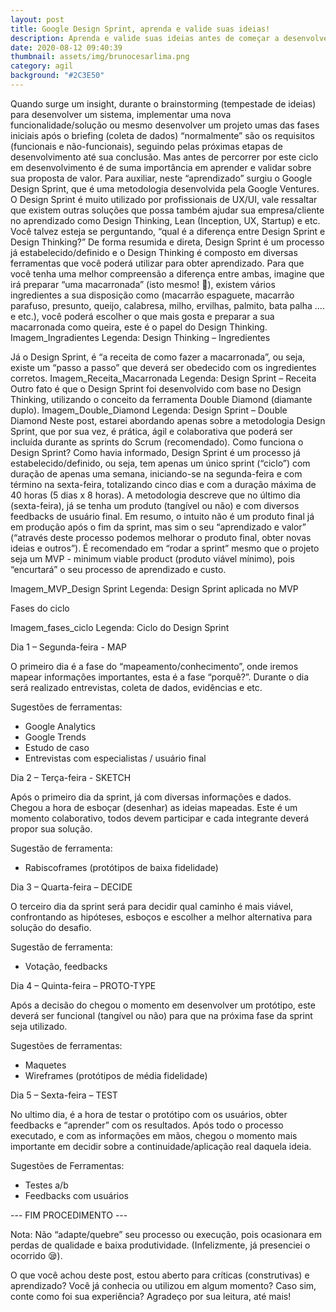 ```yaml
---
layout: post
title: Google Design Sprint, aprenda e valide suas ideias!
description: Aprenda e valide suas ideias antes de começar a desenvolver um sistema/projeto
date: 2020-08-12 09:40:39
thumbnail: assets/img/brunocesarlima.png
category: agil
background: "#2C3E50"
---
```

Quando surge um insight, durante o brainstorming (tempestade de ideias) para desenvolver um sistema, implementar uma nova funcionalidade/solução ou mesmo desenvolver um projeto umas das fases iniciais após o briefing (coleta de dados) “normalmente” são os requisitos (funcionais e não-funcionais), seguindo pelas próximas etapas de desenvolvimento até sua conclusão. Mas antes de percorrer por este ciclo em desenvolvimento é de suma importância em aprender e validar sobre sua proposta de valor. Para auxiliar, neste “aprendizado” surgiu o Google Design Sprint, que é uma metodologia desenvolvida pela Google Ventures. O Design Sprint é muito utilizado por profissionais de UX/UI, vale ressaltar que existem outras soluções que possa também ajudar sua empresa/cliente no aprendizado como Design Thinking, Lean (Inception, UX, Startup) e etc.
Você talvez esteja se perguntando, “qual é a diferença entre Design Sprint e Design Thinking?”
De forma resumida e direta, Design Sprint é um processo já estabelecido/definido e o Design Thinking é composto em diversas ferramentas que você poderá utilizar para obter aprendizado.
Para que você tenha uma melhor compreensão a diferença entre ambas, imagine que irá preparar “uma macarronada” (isto mesmo! 🍝), existem vários ingredientes a sua disposição como (macarrão espaguete, macarrão parafuso, presunto, queijo, calabresa, milho, ervilhas, palmito, bata palha .... e etc.), você poderá escolher o que mais gosta e preparar a sua macarronada como queira, este é o papel do Design Thinking.
Imagem_Ingradientes
Legenda: Design Thinking – Ingredientes

Já o Design Sprint, é “a receita de como fazer a macarronada”, ou seja, existe um “passo a passo” que deverá ser obedecido com os ingredientes corretos. 
Imagem_Receita_Macarronada
Legenda: Design Sprint – Receita
Outro fato é que o Design Sprint foi desenvolvido com base no Design Thinking, utilizando o conceito da ferramenta Double Diamond (diamante duplo). 
Imagem_Double_Diamond
Legenda: Design Sprint – Double Diamond
Neste post, estarei abordando apenas sobre a metodologia Design Sprint, que por sua vez, é prática, ágil e colaborativa que poderá ser incluída durante as sprints do Scrum (recomendado).
Como funciona o Design Sprint?
Como havia informado, Design Sprint é um processo já estabelecido/definido, ou seja, tem apenas um único sprint (“ciclo”) com duração de apenas uma semana, iniciando-se na segunda-feira e com término na sexta-feira, totalizando cinco dias e com a duração máxima de 40 horas (5 dias x 8 horas). A metodologia descreve que no último dia (sexta-feira), já se tenha um produto (tangível ou não) e com diversos feedbacks de usuário final. Em resumo, o intuito não é um produto final já em produção após o fim da sprint, mas sim o seu “aprendizado e valor” (“através deste processo podemos melhorar o produto final, obter novas ideias e outros”). É recomendado em “rodar a sprint” mesmo que o projeto seja um MVP - minimum viable product (produto viável mínimo), pois “encurtará” o seu processo de aprendizado e custo.

Imagem_MVP_Design Sprint
Legenda: Design Sprint aplicada no MVP

Fases do ciclo

Imagem_fases_ciclo
Legenda: Ciclo do Design Sprint

Dia 1 – Segunda-feira - MAP

O primeiro dia é a fase do “mapeamento/conhecimento”, onde iremos mapear informações importantes, esta é a fase “porquê?”. Durante o dia será realizado entrevistas, coleta de dados, evidências e etc.

Sugestões de ferramentas:

* Google Analytics
* Google Trends
* Estudo de caso
* Entrevistas com especialistas / usuário final

Dia 2 – Terça-feira - SKETCH

Após o primeiro dia da sprint, já com diversas informações e dados. Chegou a hora de esboçar (desenhar) as ideias mapeadas. Este é um momento colaborativo, todos devem participar e cada integrante deverá propor sua solução.

Sugestão de ferramenta:

* Rabiscoframes (protótipos de baixa fidelidade)

Dia 3 – Quarta-feira – DECIDE

O terceiro dia da sprint será para decidir qual caminho é mais viável, confrontando as hipóteses, esboços e escolher a melhor alternativa para solução do desafio.

Sugestão de ferramenta:

* Votação, feedbacks

Dia 4 – Quinta-feira – PROTO-TYPE

Após a decisão do chegou o momento em desenvolver um protótipo, este deverá ser funcional (tangível ou não) para que na próxima fase da sprint seja utilizado.

Sugestões de ferramentas:

* Maquetes
* Wireframes (protótipos de média fidelidade)

Dia 5 – Sexta-feira – TEST

No ultimo dia, é a hora de testar o protótipo com os usuários, obter feedbacks e “aprender” com os resultados. Após todo o processo executado, e com as informações em mãos, chegou o momento mais importante em decidir sobre a continuidade/aplicação real daquela ideia.

Sugestões de Ferramentas:

* Testes a/b
* Feedbacks com usuários

\--- FIM PROCEDIMENTO ---

Nota: Não “adapte/quebre” seu processo ou execução, pois ocasionara em perdas de qualidade e baixa produtividade. (Infelizmente, já presenciei o ocorrido 😪).

O que você achou deste post, estou aberto para críticas (construtivas) e aprendizado? Você já conhecia ou utilizou em algum momento? Caso sim, conte como foi sua experiência? Agradeço por sua leitura, até mais!
